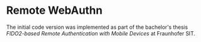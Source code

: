 # Remote WebAuthn
The initial code version was implemented as part of the bachelor's thesis *FIDO2-based Remote Authentication with Mobile Devices* at Fraunhofer SIT.
